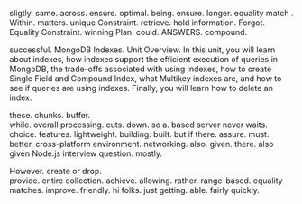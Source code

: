 sligtly.
same.
across.
ensure.
optimal.
being.
ensure.
longer.
equality match .
Within.
matters.
unique Constraint.
retrieve.
hold information.
Forgot.
Equality Constraint.
winning Plan.
could.
ANSWERS.
compound. 


successful.
MongoDB Indexes.
Unit Overview.
In this unit, you will learn about indexes, how indexes support the efficient execution of queries in MongoDB, the trade-offs associated with using indexes, how to create Single Field and Compound Index, what Multikey indexes are, and how to see if queries are using indexes. Finally, you will learn how to delete an index. 


these.
chunks.
buffer.  
while.
overall processing.
cuts.
down.
so a.
based server never waits.
choice.
features.
lightweight.
building.
built.
but if there.
assure.
must.
better.
cross-platform environment.
networking.
also.
given.
there.
also given Node.js interview question.
mostly.

However.
create or drop.  
provide.
entire collection.
achieve.
allowing.
rather.
range-based.
equality matches. 
improve.
friendly.
hi folks.
just getting.
able. 
fairly quickly.